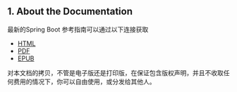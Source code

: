 ## 1. About the Documentation
最新的Spring Boot 参考指南可以通过以下连接获取  
* [HTML](https://docs.spring.io/spring-boot/docs/2.0.2.RELEASE/reference/html)
* [PDF](https://docs.spring.io/spring-boot/docs/2.0.2.RELEASE/reference/pdf/spring-boot-reference.pdf)
* [EPUB](https://docs.spring.io/spring-boot/docs/2.0.2.RELEASE/reference/epub/spring-boot-reference.epub)  <br>

对本文档的拷贝，不管是电子版还是打印版，在保证包含版权声明，并且不收取任何费用的情况下，你可以自由使用，或分发给其他人。